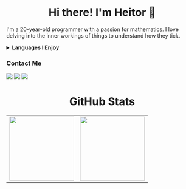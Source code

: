 <h1 align="center">Hi there! I'm Heitor 👋</h1>

I'm a 20-year-old programmer with a passion for mathematics. I love delving into the inner workings of things to understand how they tick.

<details>
  <summary><b>Languages I Enjoy</b></summary>

  ![C](https://img.shields.io/badge/C-333333?style=for-the-badge&logo=c)
  ![C++](https://img.shields.io/badge/C++-333333?style=for-the-badge&logo=c%2B%2B)
  ![Rust](https://img.shields.io/badge/Rust-333333?style=for-the-badge&logo=rust)
  ![Go](https://img.shields.io/badge/Go-333333?style=for-the-badge&logo=go)
</details>

<h3>Contact Me</h2>

<a href="mailto:heitor.danilo@icloud.com"><img src="https://img.shields.io/badge/-Email-333333?style=flat&logo=icloud&link=mailto:heitor.danilo@icloud.com" /></a>
<a href="https://discord.gg/heiytor" alt="Discord"><img src="https://img.shields.io/badge/-Discord-333333?style=flat&logo=discord&link=https://discord.gg/heiytor"/></a>
<a href="https://www.linkedin.com/in/heitor-danilo-3166a4229/" alt="LinkedIn"><img src="https://img.shields.io/badge/-Linkedin-333333?style=flat&logo=Linkedin&link=https://www.linkedin.com/in/heitor-danilo-3166a4229/"/></a>
  
<h1 align="center">GitHub Stats</h1>

<div align="center">
  <table style="margin: 0 auto;">
    <tr>
      <td>
        <img height="170px" src="https://github-readme-streak-stats.herokuapp.com/?user=heiytor&theme=react&hide_border=true"/>
      </td>
      <td>
        <img height="170px" src="https://github-readme-stats.vercel.app/api/top-langs/?username=heiytor&layout=compact&theme=react&count_private=true&hide_border=true"/>
      </td>
    </tr>
  </table>
</div>
